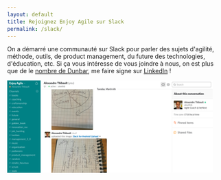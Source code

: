 ```yaml
---
layout: default
title: Rejoignez Enjoy Agile sur Slack
permalink: /slack/
---
```

On a démarré une communauté sur Slack pour parler des sujets d'agilité, méthode, outils, de product management, du future des technologies, d'éducation, etc. Si ça vous intéresse de vous joindre à nous, on est plus que de le <a href="https://fr.wikipedia.org/wiki/Nombre_de_Dunbar" target="dunbar">nombre de Dunbar</a>, me faire signe sur <a href="https://www.linkedin.com/in/alexthib?locale=fr_FR&trk=profile_view_lang_sel_click" target="linkedin">LinkedIn</a> !

<a href="https://www.linkedin.com/in/alexthib?locale=fr_FR&trk=profile_view_lang_sel_click" target="linkedin">
	<img src="/images/slack-enjoy-agile.png" width="95%" />
</a>
